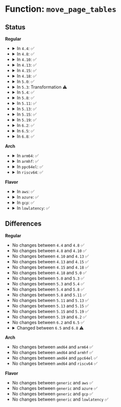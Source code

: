 # Function: <code>move_page_tables</code>

## Status
<b>Regular</b>
<ul>
<li>
<details>
<summary>In <code>4.4</code>: ✅</summary>

```c
long unsigned int move_page_tables(struct vm_area_struct *vma, long unsigned int old_addr, struct vm_area_struct *new_vma, long unsigned int new_addr, long unsigned int len, bool need_rmap_locks);
```

**Collision:** Unique Global

**Inline:** No

**Transformation:** False

**Instances:**

```
In mm/mremap.c (ffffffff811c92c0)
Location: mm/mremap.c:163
Inline: False
Direct callers:
  - mm/mremap.c:move_vma
  - mm/mremap.c:move_vma
  - fs/exec.c:shift_arg_pages
```
**Symbols:**

```
ffffffff811c92c0-ffffffff811c9a04: move_page_tables (STB_GLOBAL)
```
</details>
</li>
<li>
<details>
<summary>In <code>4.8</code>: ✅</summary>

```c
long unsigned int move_page_tables(struct vm_area_struct *vma, long unsigned int old_addr, struct vm_area_struct *new_vma, long unsigned int new_addr, long unsigned int len, bool need_rmap_locks);
```

**Collision:** Unique Global

**Inline:** No

**Transformation:** False

**Instances:**

```
In mm/mremap.c (ffffffff811e56a0)
Location: mm/mremap.c:166
Inline: False
Direct callers:
  - mm/mremap.c:move_vma
  - mm/mremap.c:move_vma
  - fs/exec.c:shift_arg_pages
```
**Symbols:**

```
ffffffff811e56a0-ffffffff811e5e91: move_page_tables (STB_GLOBAL)
```
</details>
</li>
<li>
<details>
<summary>In <code>4.10</code>: ✅</summary>

```c
long unsigned int move_page_tables(struct vm_area_struct *vma, long unsigned int old_addr, struct vm_area_struct *new_vma, long unsigned int new_addr, long unsigned int len, bool need_rmap_locks);
```

**Collision:** Unique Global

**Inline:** No

**Transformation:** False

**Instances:**

```
In mm/mremap.c (ffffffff811f58c0)
Location: mm/mremap.c:184
Inline: False
Direct callers:
  - mm/mremap.c:move_vma
  - mm/mremap.c:move_vma
  - fs/exec.c:shift_arg_pages
```
**Symbols:**

```
ffffffff811f58c0-ffffffff811f6177: move_page_tables (STB_GLOBAL)
```
</details>
</li>
<li>
<details>
<summary>In <code>4.13</code>: ✅</summary>

```c
long unsigned int move_page_tables(struct vm_area_struct *vma, long unsigned int old_addr, struct vm_area_struct *new_vma, long unsigned int new_addr, long unsigned int len, bool need_rmap_locks);
```

**Collision:** Unique Global

**Inline:** No

**Transformation:** False

**Instances:**

```
In mm/mremap.c (ffffffff812006a0)
Location: mm/mremap.c:195
Inline: False
Direct callers:
  - mm/mremap.c:move_vma
  - mm/mremap.c:move_vma
  - fs/exec.c:shift_arg_pages
```
**Symbols:**

```
ffffffff812006a0-ffffffff81200f56: move_page_tables (STB_GLOBAL)
```
</details>
</li>
<li>
<details>
<summary>In <code>4.15</code>: ✅</summary>

```c
long unsigned int move_page_tables(struct vm_area_struct *vma, long unsigned int old_addr, struct vm_area_struct *new_vma, long unsigned int new_addr, long unsigned int len, bool need_rmap_locks);
```

**Collision:** Unique Global

**Inline:** No

**Transformation:** False

**Instances:**

```
In mm/mremap.c (ffffffff81218e90)
Location: mm/mremap.c:196
Inline: False
Direct callers:
  - mm/mremap.c:move_vma
  - mm/mremap.c:move_vma
  - fs/exec.c:shift_arg_pages
```
**Symbols:**

```
ffffffff81218e90-ffffffff81219904: move_page_tables (STB_GLOBAL)
```
</details>
</li>
<li>
<details>
<summary>In <code>4.18</code>: ✅</summary>

```c
long unsigned int move_page_tables(struct vm_area_struct *vma, long unsigned int old_addr, struct vm_area_struct *new_vma, long unsigned int new_addr, long unsigned int len, bool need_rmap_locks);
```

**Collision:** Unique Global

**Inline:** No

**Transformation:** False

**Instances:**

```
In mm/mremap.c (ffffffff8123a820)
Location: mm/mremap.c:194
Inline: False
Direct callers:
  - mm/mremap.c:move_vma
  - mm/mremap.c:move_vma
  - fs/exec.c:shift_arg_pages
```
**Symbols:**

```
ffffffff8123a820-ffffffff8123b1db: move_page_tables (STB_GLOBAL)
```
</details>
</li>
<li>
<details>
<summary>In <code>5.0</code>: ✅</summary>

```c
long unsigned int move_page_tables(struct vm_area_struct *vma, long unsigned int old_addr, struct vm_area_struct *new_vma, long unsigned int new_addr, long unsigned int len, bool need_rmap_locks);
```

**Collision:** Unique Global

**Inline:** No

**Transformation:** False

**Instances:**

```
In mm/mremap.c (ffffffff8124ea10)
Location: mm/mremap.c:240
Inline: False
Direct callers:
  - mm/mremap.c:move_vma
  - mm/mremap.c:move_vma
  - fs/exec.c:shift_arg_pages
```
**Symbols:**

```
ffffffff8124ea10-ffffffff8124f59e: move_page_tables (STB_GLOBAL)
```
</details>
</li>
<li>
<details>
<summary>In <code>5.3</code>: Transformation ⚠️</summary>

```c
long unsigned int move_page_tables(struct vm_area_struct *vma, long unsigned int old_addr, struct vm_area_struct *new_vma, long unsigned int new_addr, long unsigned int len, bool need_rmap_locks);
```

**Collision:** Unique Global

**Inline:** No

**Transformation:** True

**Instances:**

```
In mm/mremap.c (0)
Location: mm/mremap.c:240
Inline: False
Direct callers:
  - mm/mremap.c:move_vma
  - mm/mremap.c:move_vma
  - fs/exec.c:shift_arg_pages
```
**Symbols:**

```
ffffffff812625d9-ffffffff812625f9: move_page_tables.cold (STB_LOCAL)
ffffffff81260d60-ffffffff812618f5: move_page_tables (STB_GLOBAL)
```
</details>
</li>
<li>
<details>
<summary>In <code>5.4</code>: ✅</summary>

```c
long unsigned int move_page_tables(struct vm_area_struct *vma, long unsigned int old_addr, struct vm_area_struct *new_vma, long unsigned int new_addr, long unsigned int len, bool need_rmap_locks);
```

**Collision:** Unique Global

**Inline:** No

**Transformation:** False

**Instances:**

```
In mm/mremap.c (ffffffff8126f4f0)
Location: mm/mremap.c:240
Inline: False
Direct callers:
  - mm/mremap.c:move_vma
  - mm/mremap.c:move_vma
  - fs/exec.c:shift_arg_pages
```
**Symbols:**

```
ffffffff8126f4f0-ffffffff812700d0: move_page_tables (STB_GLOBAL)
```
</details>
</li>
<li>
<details>
<summary>In <code>5.8</code>: ✅</summary>

```c
long unsigned int move_page_tables(struct vm_area_struct *vma, long unsigned int old_addr, struct vm_area_struct *new_vma, long unsigned int new_addr, long unsigned int len, bool need_rmap_locks);
```

**Collision:** Unique Global

**Inline:** No

**Transformation:** False

**Instances:**

```
In mm/mremap.c (ffffffff812a0270)
Location: mm/mremap.c:259
Inline: False
Direct callers:
  - mm/mremap.c:move_vma
  - mm/mremap.c:move_vma
  - fs/exec.c:shift_arg_pages
```
**Symbols:**

```
ffffffff812a0270-ffffffff812a08b0: move_page_tables (STB_GLOBAL)
```
</details>
</li>
<li>
<details>
<summary>In <code>5.11</code>: ✅</summary>

```c
long unsigned int move_page_tables(struct vm_area_struct *vma, long unsigned int old_addr, struct vm_area_struct *new_vma, long unsigned int new_addr, long unsigned int len, bool need_rmap_locks);
```

**Collision:** Unique Global

**Inline:** No

**Transformation:** False

**Instances:**

```
In mm/mremap.c (ffffffff812ab6d0)
Location: mm/mremap.c:410
Inline: False
Direct callers:
  - mm/mremap.c:move_vma
  - mm/mremap.c:move_vma
  - fs/exec.c:shift_arg_pages
```
**Symbols:**

```
ffffffff812ab6d0-ffffffff812abfa7: move_page_tables (STB_GLOBAL)
```
</details>
</li>
<li>
<details>
<summary>In <code>5.13</code>: ✅</summary>

```c
long unsigned int move_page_tables(struct vm_area_struct *vma, long unsigned int old_addr, struct vm_area_struct *new_vma, long unsigned int new_addr, long unsigned int len, bool need_rmap_locks);
```

**Collision:** Unique Global

**Inline:** No

**Transformation:** False

**Instances:**

```
In mm/mremap.c (ffffffff812b0ad0)
Location: mm/mremap.c:409
Inline: False
Direct callers:
  - mm/mremap.c:move_vma
  - mm/mremap.c:move_vma
  - fs/exec.c:shift_arg_pages
```
**Symbols:**

```
ffffffff812b0ad0-ffffffff812b12a9: move_page_tables (STB_GLOBAL)
```
</details>
</li>
<li>
<details>
<summary>In <code>5.15</code>: ✅</summary>

```c
long unsigned int move_page_tables(struct vm_area_struct *vma, long unsigned int old_addr, struct vm_area_struct *new_vma, long unsigned int new_addr, long unsigned int len, bool need_rmap_locks);
```

**Collision:** Unique Global

**Inline:** No

**Transformation:** False

**Instances:**

```
In mm/mremap.c (ffffffff812f2460)
Location: mm/mremap.c:479
Inline: False
Direct callers:
  - mm/mremap.c:move_vma
  - mm/mremap.c:move_vma
  - fs/exec.c:shift_arg_pages
```
**Symbols:**

```
ffffffff812f2460-ffffffff812f2e6b: move_page_tables (STB_GLOBAL)
```
</details>
</li>
<li>
<details>
<summary>In <code>5.19</code>: ✅</summary>

```c
long unsigned int move_page_tables(struct vm_area_struct *vma, long unsigned int old_addr, struct vm_area_struct *new_vma, long unsigned int new_addr, long unsigned int len, bool need_rmap_locks);
```

**Collision:** Unique Global

**Inline:** No

**Transformation:** False

**Instances:**

```
In mm/mremap.c (ffffffff81356230)
Location: mm/mremap.c:479
Inline: False
Direct callers:
  - mm/mremap.c:move_vma
  - mm/mremap.c:move_vma
  - fs/exec.c:shift_arg_pages
```
**Symbols:**

```
ffffffff81356230-ffffffff81356bca: move_page_tables (STB_GLOBAL)
```
</details>
</li>
<li>
<details>
<summary>In <code>6.2</code>: ✅</summary>

```c
long unsigned int move_page_tables(struct vm_area_struct *vma, long unsigned int old_addr, struct vm_area_struct *new_vma, long unsigned int new_addr, long unsigned int len, bool need_rmap_locks);
```

**Collision:** Unique Global

**Inline:** No

**Transformation:** False

**Instances:**

```
In mm/mremap.c (ffffffff813d0860)
Location: mm/mremap.c:481
Inline: False
Direct callers:
  - mm/mremap.c:move_vma
  - mm/mremap.c:move_vma
  - fs/exec.c:shift_arg_pages
```
**Symbols:**

```
ffffffff813d0860-ffffffff813d115d: move_page_tables (STB_GLOBAL)
```
</details>
</li>
<li>
<details>
<summary>In <code>6.5</code>: ✅</summary>

```c
long unsigned int move_page_tables(struct vm_area_struct *vma, long unsigned int old_addr, struct vm_area_struct *new_vma, long unsigned int new_addr, long unsigned int len, bool need_rmap_locks);
```

**Collision:** Unique Global

**Inline:** No

**Transformation:** False

**Instances:**

```
In mm/mremap.c (ffffffff81405270)
Location: mm/mremap.c:492
Inline: False
Direct callers:
  - mm/mremap.c:move_vma
  - mm/mremap.c:move_vma
  - fs/exec.c:shift_arg_pages
```
**Symbols:**

```
ffffffff81405270-ffffffff81405b3d: move_page_tables (STB_GLOBAL)
```
</details>
</li>
<li>
<details>
<summary>In <code>6.8</code>: ✅</summary>

```c
long unsigned int move_page_tables(struct vm_area_struct *vma, long unsigned int old_addr, struct vm_area_struct *new_vma, long unsigned int new_addr, long unsigned int len, bool need_rmap_locks, bool for_stack);
```

**Collision:** Unique Global

**Inline:** No

**Transformation:** False

**Instances:**

```
In mm/mremap.c (ffffffff81431750)
Location: mm/mremap.c:544
Inline: False
Direct callers:
  - mm/mremap.c:move_vma
  - mm/mremap.c:move_vma
  - fs/exec.c:shift_arg_pages
```
**Symbols:**

```
ffffffff81431750-ffffffff81432236: move_page_tables (STB_GLOBAL)
```
</details>
</li>
</ul>
<b>Arch</b>
<ul>
<li>
<details>
<summary>In <code>arm64</code>: ✅</summary>

```c
long unsigned int move_page_tables(struct vm_area_struct *vma, long unsigned int old_addr, struct vm_area_struct *new_vma, long unsigned int new_addr, long unsigned int len, bool need_rmap_locks);
```

**Collision:** Unique Global

**Inline:** No

**Transformation:** False

**Instances:**

```
In mm/mremap.c (ffff800010305df8)
Location: mm/mremap.c:240
Inline: False
Direct callers:
  - mm/mremap.c:move_vma
  - mm/mremap.c:move_vma
  - fs/exec.c:shift_arg_pages
```
**Symbols:**

```
ffff800010305df8-ffff8000103065ec: move_page_tables (STB_GLOBAL)
```
</details>
</li>
<li>
<details>
<summary>In <code>armhf</code>: ✅</summary>

```c
long unsigned int move_page_tables(struct vm_area_struct *vma, long unsigned int old_addr, struct vm_area_struct *new_vma, long unsigned int new_addr, long unsigned int len, bool need_rmap_locks);
```

**Collision:** Unique Global

**Inline:** No

**Transformation:** False

**Instances:**

```
In mm/mremap.c (c0523d1c)
Location: mm/mremap.c:240
Inline: False
Direct callers:
  - mm/mremap.c:move_vma
  - mm/mremap.c:move_vma
  - fs/exec.c:setup_arg_pages
```
**Symbols:**

```
c0523d1c-c05241c8: move_page_tables (STB_GLOBAL)
```
</details>
</li>
<li>
<details>
<summary>In <code>ppc64el</code>: ✅</summary>

```c
long unsigned int move_page_tables(struct vm_area_struct *vma, long unsigned int old_addr, struct vm_area_struct *new_vma, long unsigned int new_addr, long unsigned int len, bool need_rmap_locks);
```

**Collision:** Unique Global

**Inline:** No

**Transformation:** False

**Instances:**

```
In mm/mremap.c (c0000000003d3a60)
Location: mm/mremap.c:240
Inline: False
Direct callers:
  - mm/mremap.c:move_vma
  - mm/mremap.c:move_vma
  - fs/exec.c:shift_arg_pages
```
**Symbols:**

```
c0000000003d3a60-c0000000003d4424: move_page_tables (STB_GLOBAL)
```
</details>
</li>
<li>
<details>
<summary>In <code>riscv64</code>: ✅</summary>

```c
long unsigned int move_page_tables(struct vm_area_struct *vma, long unsigned int old_addr, struct vm_area_struct *new_vma, long unsigned int new_addr, long unsigned int len, bool need_rmap_locks);
```

**Collision:** Unique Global

**Inline:** No

**Transformation:** False

**Instances:**

```
In mm/mremap.c (ffffffe000211a3a)
Location: mm/mremap.c:240
Inline: False
Direct callers:
  - mm/mremap.c:move_vma
  - mm/mremap.c:move_vma
  - fs/exec.c:shift_arg_pages
```
**Symbols:**

```
ffffffe000211a3a-ffffffe000211e38: move_page_tables (STB_GLOBAL)
```
</details>
</li>
</ul>
<b>Flavor</b>
<ul>
<li>
<details>
<summary>In <code>aws</code>: ✅</summary>

```c
long unsigned int move_page_tables(struct vm_area_struct *vma, long unsigned int old_addr, struct vm_area_struct *new_vma, long unsigned int new_addr, long unsigned int len, bool need_rmap_locks);
```

**Collision:** Unique Global

**Inline:** No

**Transformation:** False

**Instances:**

```
In mm/mremap.c (ffffffff81267b40)
Location: mm/mremap.c:240
Inline: False
Direct callers:
  - mm/mremap.c:move_vma
  - mm/mremap.c:move_vma
  - fs/exec.c:shift_arg_pages
```
**Symbols:**

```
ffffffff81267b40-ffffffff81268720: move_page_tables (STB_GLOBAL)
```
</details>
</li>
<li>
<details>
<summary>In <code>azure</code>: ✅</summary>

```c
long unsigned int move_page_tables(struct vm_area_struct *vma, long unsigned int old_addr, struct vm_area_struct *new_vma, long unsigned int new_addr, long unsigned int len, bool need_rmap_locks);
```

**Collision:** Unique Global

**Inline:** No

**Transformation:** False

**Instances:**

```
In mm/mremap.c (ffffffff81259e90)
Location: mm/mremap.c:240
Inline: False
Direct callers:
  - mm/mremap.c:move_vma
  - mm/mremap.c:move_vma
  - fs/exec.c:shift_arg_pages
```
**Symbols:**

```
ffffffff81259e90-ffffffff8125aa0a: move_page_tables (STB_GLOBAL)
```
</details>
</li>
<li>
<details>
<summary>In <code>gcp</code>: ✅</summary>

```c
long unsigned int move_page_tables(struct vm_area_struct *vma, long unsigned int old_addr, struct vm_area_struct *new_vma, long unsigned int new_addr, long unsigned int len, bool need_rmap_locks);
```

**Collision:** Unique Global

**Inline:** No

**Transformation:** False

**Instances:**

```
In mm/mremap.c (ffffffff812658e0)
Location: mm/mremap.c:240
Inline: False
Direct callers:
  - mm/mremap.c:move_vma
  - mm/mremap.c:move_vma
  - fs/exec.c:shift_arg_pages
```
**Symbols:**

```
ffffffff812658e0-ffffffff812664c0: move_page_tables (STB_GLOBAL)
```
</details>
</li>
<li>
<details>
<summary>In <code>lowlatency</code>: ✅</summary>

```c
long unsigned int move_page_tables(struct vm_area_struct *vma, long unsigned int old_addr, struct vm_area_struct *new_vma, long unsigned int new_addr, long unsigned int len, bool need_rmap_locks);
```

**Collision:** Unique Global

**Inline:** No

**Transformation:** False

**Instances:**

```
In mm/mremap.c (ffffffff81275290)
Location: mm/mremap.c:240
Inline: False
Direct callers:
  - mm/mremap.c:move_vma
  - mm/mremap.c:move_vma
  - fs/exec.c:shift_arg_pages
```
**Symbols:**

```
ffffffff81275290-ffffffff81275e5f: move_page_tables (STB_GLOBAL)
```
</details>
</li>
</ul>

## Differences
<b>Regular</b>
<ul>
<li>
No changes between <code>4.4</code> and <code>4.8</code> ✅
</li>
<li>
No changes between <code>4.8</code> and <code>4.10</code> ✅
</li>
<li>
No changes between <code>4.10</code> and <code>4.13</code> ✅
</li>
<li>
No changes between <code>4.13</code> and <code>4.15</code> ✅
</li>
<li>
No changes between <code>4.15</code> and <code>4.18</code> ✅
</li>
<li>
No changes between <code>4.18</code> and <code>5.0</code> ✅
</li>
<li>
No changes between <code>5.0</code> and <code>5.3</code> ✅
</li>
<li>
No changes between <code>5.3</code> and <code>5.4</code> ✅
</li>
<li>
No changes between <code>5.4</code> and <code>5.8</code> ✅
</li>
<li>
No changes between <code>5.8</code> and <code>5.11</code> ✅
</li>
<li>
No changes between <code>5.11</code> and <code>5.13</code> ✅
</li>
<li>
No changes between <code>5.13</code> and <code>5.15</code> ✅
</li>
<li>
No changes between <code>5.15</code> and <code>5.19</code> ✅
</li>
<li>
No changes between <code>5.19</code> and <code>6.2</code> ✅
</li>
<li>
No changes between <code>6.2</code> and <code>6.5</code> ✅
</li>
<li>
<details>
<summary>Changed between <code>6.5</code> and <code>6.8</code> ⚠️</summary>
<ul>
<li>
<b>Param added. </b>
<code>bool for_stack</code>
</li>
</ul>
</details>
</li>
</ul>
<b>Arch</b>
<ul>
<li>
No changes between <code>amd64</code> and <code>arm64</code> ✅
</li>
<li>
No changes between <code>amd64</code> and <code>armhf</code> ✅
</li>
<li>
No changes between <code>amd64</code> and <code>ppc64el</code> ✅
</li>
<li>
No changes between <code>amd64</code> and <code>riscv64</code> ✅
</li>
</ul>
<b>Flavor</b>
<ul>
<li>
No changes between <code>generic</code> and <code>aws</code> ✅
</li>
<li>
No changes between <code>generic</code> and <code>azure</code> ✅
</li>
<li>
No changes between <code>generic</code> and <code>gcp</code> ✅
</li>
<li>
No changes between <code>generic</code> and <code>lowlatency</code> ✅
</li>
</ul>
